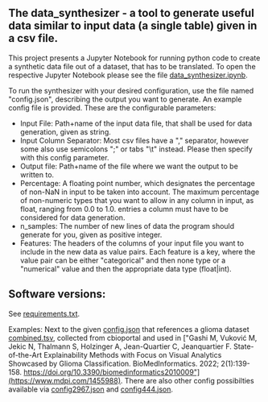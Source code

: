 The data_synthesizer - a tool to generate useful data similar to input data (a single table) given in a csv file.
-


This project presents a Jupyter Notebook for running python code to create a synthetic data file out of a dataset, that has to be translated. 
To open the respective Jupyter Notebook please see the file [data_synthesizer.ipynb](https://github.com/dude2033/data_synthesizer/blob/master/data_synthesizer.ipynb).


To run the synthesizer with your desired configuration, use the file named "config.json", describing the output you want to generate.
An example config file is provided.
These are the configurable parameters:


* Input File: Path+name of the input data file, that shall be used for data generation, given as string. 
* Input Column Separator: Most csv files have a "," separator, however some also use semicolons ";" or tabs "\t" instead. Please then specify with this config parameter.
* Output file: Path+name of the file where we want the output to be written to.
* Percentage: A floating point number, which designates the percentage of non-NaN in input to be taken into account. The maximum percentage of non-numeric types that you want to allow in any column in input, as float, ranging from 0.0 to 1.0.
entries a column must have to be considered for data generation. 
* n_samples: The number of new lines of data the program should generate for you, given as positive integer.
* Features: The headers of the columns of your input file you want to include in the new data as value pairs. Each feature is a key, where the value pair can be either "categorical" and then none type or a "numerical" value and then the appropriate data type (float|int). 


Software versions:
-
See [requirements.txt](https://github.com/dude2033/data_synthesizer/blob/master/requirements.txt).

Examples:
Next to the given [config.json](https://github.com/dude2033/data_synthesizer/blob/master/config.json) that references a glioma dataset [combined.tsv](https://github.com/dude2033/data_synthesizer/blob/master/combined.tsv), collected from cbioportal and used in ["Gashi M, Vuković M, Jekic N, Thalmann S, Holzinger A, Jean-Quartier C, Jeanquartier F. State-of-the-Art Explainability Methods with Focus on Visual Analytics Showcased by Glioma Classification. BioMedInformatics. 2022; 2(1):139-158. https://doi.org/10.3390/biomedinformatics2010009"](https://www.mdpi.com/1455988).
There are also other config possibilties available via [config2967.json](https://github.com/dude2033/data_synthesizer/blob/master/config2967.json) and [config444.json](https://github.com/dude2033/data_synthesizer/blob/master/config444.json).
